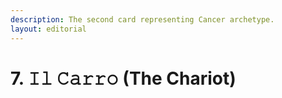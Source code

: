 ```yaml
---
description: The second card representing Cancer archetype.
layout: editorial
---
```


# 7. 𝙸𝚕 𝙲𝚊𝚛𝚛𝚘 (The Chariot)

_<mark style="color:purple;"></mark>_
